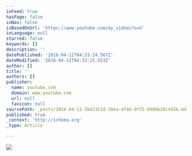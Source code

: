 ```yaml
---
inFeed: true
hasPage: false
inNav: false
isBasedOnUrl: 'https://www.youtube.com/my_videos?o=U'
inLanguage: null
starred: false
keywords: []
description: ''
datePublished: '2016-04-11T04:33:24.567Z'
dateModified: '2016-04-11T04:33:15.553Z'
author: []
title: ''
authors: []
publisher:
  name: youtube.com
  domain: www.youtube.com
  url: null
  favicon: null
sourcePath: _posts/2016-04-11-5b42321d-20ea-4f46-9f55-668de28c492b.md
published: true
_context: 'http://schema.org'
_type: Article

---
```

![](https://s3-us-west-2.amazonaws.com/the-grid-img/p/989d12aa05f480d0f365056b53231f1809b4eded.jpg)